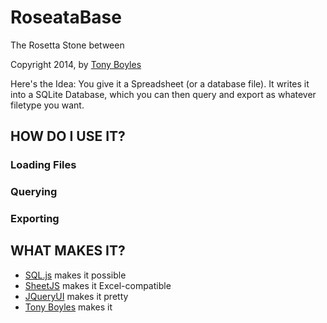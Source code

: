 RoseataBase
===========
The Rosetta Stone between 

Copyright 2014, by [Tony Boyles](AABoyles@gmail.com)

Here's the Idea: You give it a Spreadsheet (or a database file).  It writes it into a SQLite Database, which you can then query and export as whatever filetype you want.

## HOW DO I USE IT?

### Loading Files

### Querying

### Exporting

## WHAT MAKES IT?

 * [SQL.js](http://kripken.github.io/sql.js/) makes it possible
 * [SheetJS](https://github.com/SheetJS/) makes it Excel-compatible
 * [JQueryUI](http://jqueryui.com) makes it pretty
 * [Tony Boyles](http://aaboyles.com) makes it
